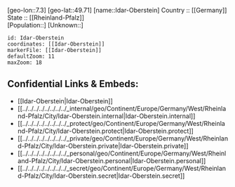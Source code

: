 ﻿---
location: [49.71,7.3] 
mapzoom: [7,12] 
mapmarker: city 
type: City
tags:
- geo/City


SpocWebEntityId: 31086
isDeleted: false
confidential: public

---
[geo-lon::7.3] 
[geo-lat::49.71] 
[name::Idar-Oberstein] 
Country :: [[Germany]]  
State :: [[Rheinland-Pfalz]]  
[Population::] 
[Unknown::] 


```leaflet
id: Idar-Oberstein
coordinates: [[Idar-Oberstein]] 
markerFile: [[Idar-Oberstein]] 
defaultZoom: 11 
maxZoom: 18
```


## Confidential Links & Embeds: 
- [[Idar-Oberstein|Idar-Oberstein]]  
- [[../../../../../../../../_internal/geo/Continent/Europe/Germany/West/Rheinland-Pfalz/City/Idar-Oberstein.internal|Idar-Oberstein.internal]] 
- [[../../../../../../../../_protect/geo/Continent/Europe/Germany/West/Rheinland-Pfalz/City/Idar-Oberstein.protect|Idar-Oberstein.protect]] 
- [[../../../../../../../../_private/geo/Continent/Europe/Germany/West/Rheinland-Pfalz/City/Idar-Oberstein.private|Idar-Oberstein.private]] 
- [[../../../../../../../../_personal/geo/Continent/Europe/Germany/West/Rheinland-Pfalz/City/Idar-Oberstein.personal|Idar-Oberstein.personal]] 
- [[../../../../../../../../_secret/geo/Continent/Europe/Germany/West/Rheinland-Pfalz/City/Idar-Oberstein.secret|Idar-Oberstein.secret]] 

